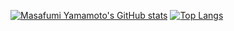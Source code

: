 [![Masafumi Yamamoto's GitHub stats](https://github-readme-stats.vercel.app/api?username=masanetes&show_icons=true)](https://github.com/masanetes/github-readme-stats)
[![Top Langs](https://github-readme-stats.vercel.app/api/top-langs/?username=masanetes&layout=compact)](https://github.com/masanetes/github-readme-stats)

<!--
**masanetes/masanetes** is a ✨ _special_ ✨ repository because its `README.md` (this file) appears on your GitHub profile.

Here are some ideas to get you started:

- 🔭 I’m currently working on ...
- 🌱 I’m currently learning ...
- 👯 I’m looking to collaborate on ...
- 🤔 I’m looking for help with ...
- 💬 Ask me about ...
- 📫 How to reach me: ...
- 😄 Pronouns: ...
- ⚡ Fun fact: ...
-->
